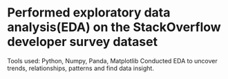 # Performed exploratory data analysis(EDA) on the StackOverflow developer survey dataset 
Tools used: Python, Numpy, Panda, Matplotlib
Conducted EDA to uncover trends, relationships, patterns and find data insight.
